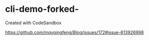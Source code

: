 # cli-demo-forked-
Created with CodeSandbox

https://github.com/mqyqingfeng/Blog/issues/172#issue-613926998
